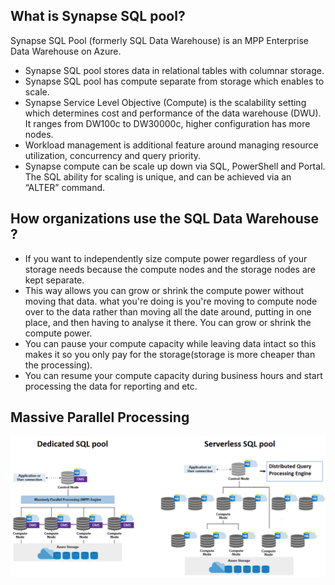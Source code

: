 ## What is Synapse SQL pool?
Synapse SQL Pool (formerly SQL Data Warehouse) is an MPP Enterprise Data Warehouse on Azure.

-  Synapse SQL pool stores data in relational tables with columnar storage.
-  Synapse SQL pool has compute separate from storage which enables to scale.
-  Synapse Service Level Objective (Compute) is the scalability setting which determines cost and performance of the data warehouse (DWU). It ranges from DW100c to DW30000c, higher configuration has more nodes.
-  Workload management is additional feature around managing resource utilization, concurrency and query priority.
-  Synapse compute can be scale up down via SQL, PowerShell and Portal. The SQL ability for scaling is unique, and can be achieved via an “ALTER” command.

## How organizations use the SQL Data Warehouse ?

 - If you want to independently size compute power regardless of your storage needs because the compute nodes and the storage nodes are kept separate.
 - This way allows you can grow or shrink the compute power without moving that data. what you're doing is you're moving to compute node over to the data rather than moving all the date around, putting in one place, and then having to analyse it there. You can grow or shrink the compute power.
 - You can pause your compute capacity while leaving data intact so this makes it so you only pay for the storage(storage is more cheaper than the processing).
 - You can resume your compute capacity during business hours and start processing the data for reporting and etc.


## Massive Parallel Processing

[ ![](https://github.com/gurditsingh/blog/blob/gh-pages/_screenshots/sql-architecture-mpp.png?raw=true) ](https://github.com/gurditsingh/blog/blob/gh-pages/_screenshots/sql-architecture-mpp.png?raw=true)



<!--stackedit_data:
eyJoaXN0b3J5IjpbMTU2MDc4NzI3NSwxNzAwNTk5NTUwLDE1OT
c5MDY4MCwtMTc5MDkwMzI2MSwxMjcxNjE5NzYsMzExNTMzOTQ2
LDM1ODA4ODYzNCwtNjE0Mjk2MDg2LC0yMDg2ODg0NzkyLDMxOD
IxMDQ2OCwtOTMyNTQ1MDYzLC0xMDQwMzQ1NzI5LC0yOTczNzY0
MTUsMTExNjAxMjc2OSwtNjE4MTQ3OTk2LC0xOTIwMTQ4ODQ1LC
01MTYzNjQ3ODIsMTg4OTgwNTE0MSwxNTM0OTc4ODQyLDcxNTE2
NDcwM119
-->